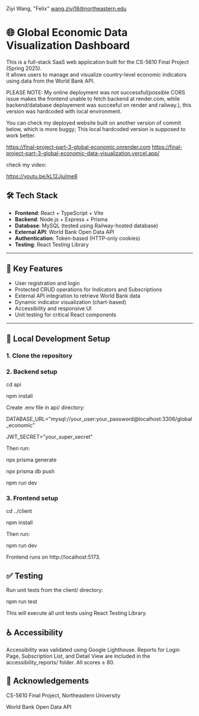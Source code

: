 Ziyi Wang, "Felix"
wang.ziyi18@northeastern.edu

# 🌐 Global Economic Data Visualization Dashboard

This is a full-stack SaaS web application built for the CS-5610 Final Project (Spring 2025).  
It allows users to manage and visualize country-level economic indicators using data from the World Bank API.

PLEASE NOTE:
My online deployment was not successful(possible CORS issue makes the frontend unable to fetch backend at render.com, while backend/database deployement was succeeful on render and railway.), this version was hardcoded with local environment.

You can check my deployed website built on another version of commit below, which is more buggy;
 This local hardcoded version is supposed to work better.

https://final-project-part-3-global-economic.onrender.com
https://final-project-part-3-global-economic-data-visualization.vercel.app/

check my video:

https://youtu.be/kL12JjuIme8


## 🛠️ Tech Stack

- **Frontend**: React + TypeScript + Vite
- **Backend**: Node.js + Express + Prisma
- **Database**: MySQL (tested using Railway-hosted database)
- **External API**: World Bank Open Data API
- **Authentication**: Token-based (HTTP-only cookies)
- **Testing**: React Testing Library

---

## 🧪 Key Features

- User registration and login
- Protected CRUD operations for Indicators and Subscriptions
- External API integration to retrieve World Bank data
- Dynamic indicator visualization (chart-based)
- Accessibility and responsive UI
- Unit testing for critical React components

---

## 🚀 Local Development Setup

### 1. Clone the repository


### 2. Backend setup

cd api

npm install

Create .env file in api/ directory:

DATABASE_URL="mysql://your_user:your_password@localhost:3306/global_economic"

JWT_SECRET="your_super_secret"

Then run:

npx prisma generate

npx prisma db push

npm run dev

### 3. Frontend setup

cd ../client

npm install

Then run:

npm run dev



Frontend runs on http://localhost:5173.


## ✅ Testing
Run unit tests from the client/ directory:

npm run test


This will execute all unit tests using React Testing Library.

## ♿ Accessibility
Accessibility was validated using Google Lighthouse.
Reports for Login Page, Subscription List, and Detail View are included in the accessibility_reports/ folder.
All scores ≥ 80.


## 🙏 Acknowledgements
CS-5610 Final Project, Northeastern University

World Bank Open Data API
